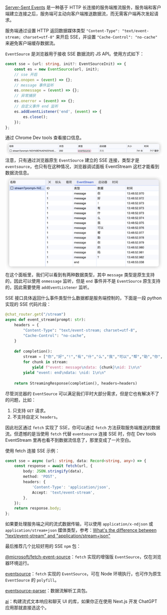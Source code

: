 [Server-Sent Events](https://zh.javascript.info/server-sent-events) 是一种基于 HTTP 长连接的服务端推流服务，服务端和客户端建立连接之后，服务端可主动向客户端推送数据流，而无需客户端再次发起请求。

服务端通过设置 HTTP 返回数据媒体类型 `"Content-Type": "text/event-stream; charset=utf-8"` 来开启 SSE，并设置 `"Cache-Control": "no-cache"` 来避免客户端缓存数据流。

`EventSource` 是浏览器用于接收 SSE 数据流的 JS API。使用方式如下：

```ts
const sse = (url: string, init?: EventSourceInit) => {
	const es = new EventSource(url, init);
	// sse 开启
	es.onopen = (event) => {};
	// message 事件监听
	es.onmessage = (event) => {};
	// 异常捕获
	es.onerror = (event) => {};
	// 自定义事件 end 监听
	es.addEventListener('end', (event) => {
		es.close();
	});
};
```

通过 Chrome Dev tools 查看接口信息。
![eventsource](./assets/eventsource.png)
注意，只有通过浏览器原生 `EventSource` 建立的 SSE 连接，类型才是 `eventsource`，也只有在这种情况，浏览器调试面板 EventStream 这栏才能看到数据流信息。
![eventsource](./assets/eventstream.png)
在这个面板里，我们可以看到有两种数据类型，其中 `message` 类型是原生支持的，因此可以使用 `onmessage` 监听，但是 `end` 事件并不是 `EventSource` 原生支持的，因此需要使用 `addEventListener` 监听。

SSE 接口具体返回什么事件类型什么数据都是服务端控制的，下面是一段 python 实现的 SSE 代码片段：

```python
@chat_router.get("/stream")
async def event_stream(prompt: str):
	headers = {
		"Content-Type": "text/event-stream; charset=utf-8",
		"Cache-Control": "no-cache",
	}
	
	def completion():
		stream = ["你","好","!","有","什","么","我","可以","帮","助","你","的","吗","？"]
		for chunk in stream:
			yield f"event: message\ndata: {chunk}\nid: 1\n\n"
		yield "event: end\ndata: \nid: 1\n\n"
		
	return StreamingResponse(completion(), headers=headers)
```

尽管浏览器的 `EventSource` 可以满足我们平时大部分需求，但是它也有解决不了的问题，比如：
1. 只支持 `GET` 请求。
2. 不支持自定义 `headers`。

因此社区通过 `fetch` 实现了 SSE，你可以通过 `fetch` 方法获取服务端推送的数据流。但遗憾的是当使用 `fetch` 代替 `eventsource` 连接 SSE 时，你在 Dev tools EventStream 里再也看不到数据流信息了，那里变成了一片空白。

使用 fetch 连接 SSE 示例：

```ts
const sse = async (url: string, data: Record<string, any>) => {
	const response = await fetch(url, {
		body: JSON.stringify(data),
		method: 'POST',
		headers: {
			'Content-Type': 'application/json',
			Accept: 'text/event-stream',
		},
	});
	return response.body;
};
```

如果要处理服务端之间的流式数据传输，可以使用 `application/x-ndjson` 或 `application/stream+json` 媒体类型，参考：[What's the difference between "text/event-stream" and "application/stream+json"](https://stackoverflow.com/questions/52098863/whats-the-difference-between-text-event-stream-and-application-streamjson)

最后推荐几个比较好用的 SSE `npm` 包：

[@microsoft/fetch-event-source](https://github.com/Azure/fetch-event-source)：`fetch` 实现的增强版 `EventSource`，仅在浏览器环境运行。

[eventsource](https://github.com/EventSource/eventsource)：`fetch` 实现的 `EventSource`，可在 Node 环境执行，也可作为原生 `EventSource` 的 `polyfill`。

[eventsource-parser](https://github.com/rexxars/eventsource-parser)：数据流解析工具包。

[ai](https://github.com/vercel/ai)：构建流式文本响应和聊天 UI 的库，如果你正在使用 Next.js 开发 ChatGPT 应用那就直接选这个。



